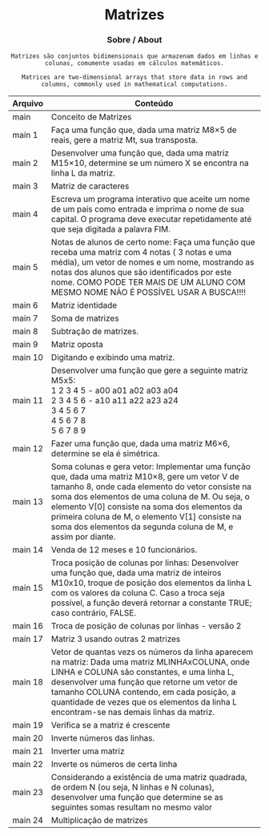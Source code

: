 <div align="center">
<h1>Matrizes</h1> 

<h3>Sobre / About</h3>

`Matrizes são conjuntos bidimensionais que armazenam dados em linhas e colunas, comumente usadas em cálculos matemáticos.`

`Matrices are two-dimensional arrays that store data in rows and columns, commonly used in mathematical computations.`
</div>

Arquivo | Conteúdo
--------|-----------
main | Conceito de Matrizes <br>
main 1 | Faça uma função que, dada uma matriz M8×5 de reais, gere a matriz Mt, sua transposta. <br>
main 2 | Desenvolver uma função que, dada uma matriz M15×10, determine se um número X se encontra na linha L da matriz. <br>
main 3 | Matriz de caracteres <br>
main 4 | Escreva um programa interativo que aceite um nome de um país como entrada e imprima o nome de sua capital. O programa deve executar repetidamente até que seja digitada a palavra FIM. <br>
main 5 | Notas de alunos de certo nome: Faça uma função que receba uma matriz com 4 notas ( 3 notas e uma média), um vetor de nomes e um nome, mostrando as notas dos alunos que são identificados por este nome. COMO PODE TER MAIS DE UM ALUNO COM MESMO NOME NÃO É POSSÍVEL USAR A BUSCA!!!!<br>
main 6 | Matriz identidade <br>
main 7 | Soma de matrizes <br>
main 8 |  Subtração de matrizes. <br>
main 9 | Matriz oposta <br>
main 10 | Digitando e exibindo uma matriz. <br>
main 11 | Desenvolver uma função que gere a seguinte matriz M5x5:<br>              1 2 3 4 5 - a00 a01 a02 a03 a04 <br>              2 3 4 5 6 - a10 a11 a22 a23 a24 <br>              3 4 5 6 7 <br>              4 5 6 7 8 <br>              5 6 7 8 9 <br>
main 12 | Fazer uma função que, dada uma matriz M6×6, determine se ela é simétrica. <br>
main 13 | Soma colunas e gera vetor: Implementar uma função que, dada uma matriz M10×8, gere um vetor V de tamanho 8, onde cada elemento do vetor consiste na soma dos elementos de uma coluna de M. Ou seja, o elemento V[0] consiste na soma dos elementos da primeira coluna de M, o elemento V[1] consiste na soma dos elementos da segunda coluna de M, e assim por diante. <br>
main 14 | Venda de 12 meses e 10 funcionários. <br>
main 15 | Troca posição de colunas por linhas: Desenvolver uma função que, dada uma matriz de inteiros M10x10, troque de posição dos elementos da linha L com os valores da coluna C. Caso a troca seja possível, a função deverá retornar a constante TRUE; caso contrário, FALSE. <br>
main 16 | Troca de posição de colunas por linhas - versão 2 <br>
main 17 | Matriz 3 usando outras 2 matrizes <br>
main 18 |  Vetor de quantas vezs os números da linha aparecem na matriz: Dada uma matriz MLINHAxCOLUNA, onde LINHA e COLUNA são constantes, e uma linha L, desenvolver uma função que retorne um vetor de tamanho COLUNA contendo, em cada posição, a quantidade de vezes que os elementos da linha L encontram-se nas demais linhas da matriz. <br>
main 19 | Verifica se a matriz é crescente<br>
main 20 | Inverte números das linhas. <br>
main 21 | Inverter uma matriz <br>
main 22 | Inverte os números de certa linha <br>
main 23 | Considerando a existência de uma matriz quadrada, de ordem N (ou seja, N linhas e N colunas), desenvolver uma função que determine se as seguintes somas resultam no mesmo valor <br>
main 24 | Multiplicação de matrizes
